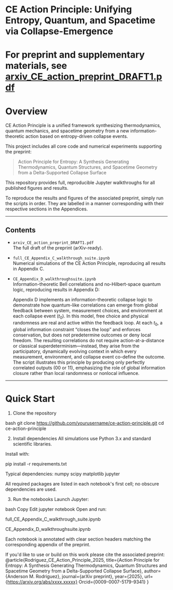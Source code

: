 # CE Action Principle: Unifying Entropy, Quantum, and Spacetime via Collapse-Emergence

# For preprint and supplementary materials, see [arxiv_CE_action_preprint_DRAFT1.pdf](arxiv_CE_action_preprint_DRAFT1.pdf)


# Overview

CE Action Principle is a unified framework synthesizing thermodynamics, quantum mechanics, and spacetime geometry from a new 
information-theoretic action based on entropy-driven collapse events. 

This project includes all core code and numerical experiments supporting the preprint:

> Action Principle for Entropy: A Synthesis Generating Thermodynamics, Quantum Structures, and Spacetime Geometry from a Delta-Supported Collapse Surface

This repository provides full, reproducible Jupyter walkthroughs for all published figures and results.

To reproduce the results and figures of the associated preprint, simply run the scripts in order. They are labelled in a manner corresponding
with their respective sections in the Appendices.

---

## Contents

- `arxiv_CE_action_preprint_DRAFT1.pdf`  
  The full draft of the preprint (arXiv-ready).

- `full_CE_Appendix_C_walkthrough_suite.ipynb`  
  Numerical simulations of the CE Action Principle, reproducing all results in Appendix C.

- `CE_Appendix_D_walkthroughsuite.ipynb`  
  Information-theoretic Bell correlations and no-Hilbert-space quantum logic, reproducing results in Appendix D:

  Appendix D implements an information-theoretic collapse logic to demonstrate how quantum-like correlations can emerge from global feedback between system, measurement choices, and environment at each collapse event ($t_0$). In this model, free choice and physical randomness are real and active within the feedback loop. At each $t_0$, a global information constraint “closes the loop” and enforces conservation, but does not predetermine outcomes or deny local freedom. The resulting correlations do not require action-at-a-distance or classical superdeterminism—instead, they arise from the participatory, dynamically evolving context in which every measurement, environment, and collapse event co-define the outcome. The script illustrates this principle by producing only perfectly correlated outputs (00 or 11), emphasizing the role of global information closure rather than local randomness or nonlocal influence.

---

# Quick Start

1. Clone the repository

bash
git clone https://github.com/yourusername/ce-action-principle.git
cd ce-action-principle

2. Install dependencies
All simulations use Python 3.x and standard scientific libraries.

Install with:

pip install -r requirements.txt

Typical dependencies:
numpy
scipy
matplotlib
jupyter

All required packages are listed in each notebook's first cell; no obscure dependencies are used.

3. Run the notebooks
Launch Jupyter:

bash
Copy
Edit
jupyter notebook
Open and run:

full_CE_Appendix_C_walkthrough_suite.ipynb

CE_Appendix_D_walkthroughsuite.ipynb

Each notebook is annotated with clear section headers matching the corresponding appendix of the preprint.


If you'd like to use or build on this work please cite the associated preprint:
@article{Rodriguez_CE_Action_Principle_2025,
  title={Action Principle for Entropy: A Synthesis Generating Thermodynamics, Quantum Structures and Spacetime Geometry from a Delta-Supported Collapse Surface},
  author={Anderson M. Rodriguez},
  journal={arXiv preprint},
  year={2025},
  url={https://arxiv.org/abs/xxxx.xxxxx}
  Orcid={0009-0007-5179-9341}
}
